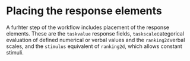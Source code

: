 # Placing the response elements

A furhter step of the workflow includes placement of the response elements. These are the  `taskvalue` response fields, `taskscale`categorical evaluation of defined numerical or verbal values and the `ranking2d`verbal scales, and the `stimulus` equivalent of `ranking2d`, which allows constant stimuli.
